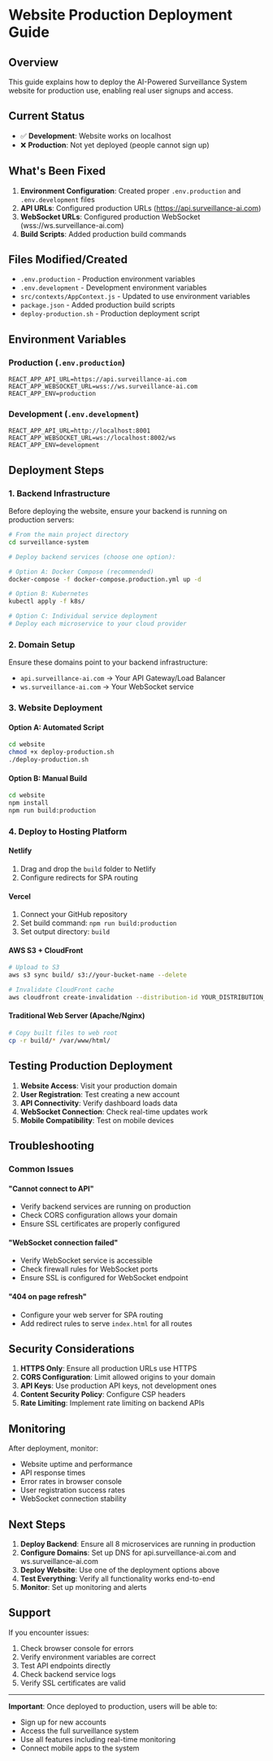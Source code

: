 # Website Production Deployment Guide

## Overview
This guide explains how to deploy the AI-Powered Surveillance System website for production use, enabling real user signups and access.

## Current Status
- ✅ **Development**: Website works on localhost
- ❌ **Production**: Not yet deployed (people cannot sign up)

## What's Been Fixed
1. **Environment Configuration**: Created proper `.env.production` and `.env.development` files
2. **API URLs**: Configured production URLs (https://api.surveillance-ai.com)
3. **WebSocket URLs**: Configured production WebSocket (wss://ws.surveillance-ai.com)
4. **Build Scripts**: Added production build commands

## Files Modified/Created
- `.env.production` - Production environment variables
- `.env.development` - Development environment variables  
- `src/contexts/AppContext.js` - Updated to use environment variables
- `package.json` - Added production build scripts
- `deploy-production.sh` - Production deployment script

## Environment Variables

### Production (`.env.production`)
```
REACT_APP_API_URL=https://api.surveillance-ai.com
REACT_APP_WEBSOCKET_URL=wss://ws.surveillance-ai.com
REACT_APP_ENV=production
```

### Development (`.env.development`)
```
REACT_APP_API_URL=http://localhost:8001
REACT_APP_WEBSOCKET_URL=ws://localhost:8002/ws
REACT_APP_ENV=development
```

## Deployment Steps

### 1. Backend Infrastructure
Before deploying the website, ensure your backend is running on production servers:

```bash
# From the main project directory
cd surveillance-system

# Deploy backend services (choose one option):

# Option A: Docker Compose (recommended)
docker-compose -f docker-compose.production.yml up -d

# Option B: Kubernetes
kubectl apply -f k8s/

# Option C: Individual service deployment
# Deploy each microservice to your cloud provider
```

### 2. Domain Setup
Ensure these domains point to your backend infrastructure:
- `api.surveillance-ai.com` → Your API Gateway/Load Balancer
- `ws.surveillance-ai.com` → Your WebSocket service

### 3. Website Deployment

#### Option A: Automated Script
```bash
cd website
chmod +x deploy-production.sh
./deploy-production.sh
```

#### Option B: Manual Build
```bash
cd website
npm install
npm run build:production
```

### 4. Deploy to Hosting Platform

#### Netlify
1. Drag and drop the `build` folder to Netlify
2. Configure redirects for SPA routing

#### Vercel
1. Connect your GitHub repository
2. Set build command: `npm run build:production`
3. Set output directory: `build`

#### AWS S3 + CloudFront
```bash
# Upload to S3
aws s3 sync build/ s3://your-bucket-name --delete

# Invalidate CloudFront cache
aws cloudfront create-invalidation --distribution-id YOUR_DISTRIBUTION_ID --paths "/*"
```

#### Traditional Web Server (Apache/Nginx)
```bash
# Copy built files to web root
cp -r build/* /var/www/html/
```

## Testing Production Deployment

1. **Website Access**: Visit your production domain
2. **User Registration**: Test creating a new account
3. **API Connectivity**: Verify dashboard loads data
4. **WebSocket Connection**: Check real-time updates work
5. **Mobile Compatibility**: Test on mobile devices

## Troubleshooting

### Common Issues

#### "Cannot connect to API"
- Verify backend services are running on production
- Check CORS configuration allows your domain
- Ensure SSL certificates are properly configured

#### "WebSocket connection failed"
- Verify WebSocket service is accessible
- Check firewall rules for WebSocket ports
- Ensure SSL is configured for WebSocket endpoint

#### "404 on page refresh"
- Configure your web server for SPA routing
- Add redirect rules to serve `index.html` for all routes

## Security Considerations

1. **HTTPS Only**: Ensure all production URLs use HTTPS
2. **CORS Configuration**: Limit allowed origins to your domain
3. **API Keys**: Use production API keys, not development ones
4. **Content Security Policy**: Configure CSP headers
5. **Rate Limiting**: Implement rate limiting on backend APIs

## Monitoring

After deployment, monitor:
- Website uptime and performance
- API response times
- Error rates in browser console
- User registration success rates
- WebSocket connection stability

## Next Steps

1. **Deploy Backend**: Ensure all 8 microservices are running in production
2. **Configure Domains**: Set up DNS for api.surveillance-ai.com and ws.surveillance-ai.com
3. **Deploy Website**: Use one of the deployment options above
4. **Test Everything**: Verify all functionality works end-to-end
5. **Monitor**: Set up monitoring and alerts

## Support

If you encounter issues:
1. Check browser console for errors
2. Verify environment variables are correct
3. Test API endpoints directly
4. Check backend service logs
5. Verify SSL certificates are valid

---

**Important**: Once deployed to production, users will be able to:
- Sign up for new accounts
- Access the full surveillance system
- Use all features including real-time monitoring
- Connect mobile apps to the system
